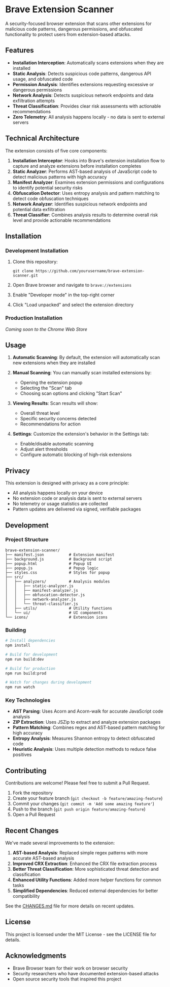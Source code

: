 # Brave Extension Scanner

A security-focused browser extension that scans other extensions for malicious code patterns, dangerous permissions, and obfuscated functionality to protect users from extension-based attacks.

## Features

- **Installation Interception**: Automatically scans extensions when they are installed
- **Static Analysis**: Detects suspicious code patterns, dangerous API usage, and obfuscated code
- **Permission Analysis**: Identifies extensions requesting excessive or dangerous permissions
- **Network Analysis**: Detects suspicious network endpoints and data exfiltration attempts
- **Threat Classification**: Provides clear risk assessments with actionable recommendations
- **Zero Telemetry**: All analysis happens locally - no data is sent to external servers

## Technical Architecture

The extension consists of five core components:

1. **Installation Interceptor**: Hooks into Brave's extension installation flow to capture and analyze extensions before installation completes
2. **Static Analyzer**: Performs AST-based analysis of JavaScript code to detect malicious patterns with high accuracy
3. **Manifest Analyzer**: Examines extension permissions and configurations to identify potential security risks
4. **Obfuscation Detector**: Uses entropy analysis and pattern matching to detect code obfuscation techniques
5. **Network Analyzer**: Identifies suspicious network endpoints and potential data exfiltration
6. **Threat Classifier**: Combines analysis results to determine overall risk level and provide actionable recommendations

## Installation

### Development Installation

1. Clone this repository:
   ```
   git clone https://github.com/yourusername/brave-extension-scanner.git
   ```

2. Open Brave browser and navigate to `brave://extensions`

3. Enable "Developer mode" in the top-right corner

4. Click "Load unpacked" and select the extension directory

### Production Installation

*Coming soon to the Chrome Web Store*

## Usage

1. **Automatic Scanning**: By default, the extension will automatically scan new extensions when they are installed

2. **Manual Scanning**: You can manually scan installed extensions by:
   - Opening the extension popup
   - Selecting the "Scan" tab
   - Choosing scan options and clicking "Start Scan"

3. **Viewing Results**: Scan results will show:
   - Overall threat level
   - Specific security concerns detected
   - Recommendations for action

4. **Settings**: Customize the extension's behavior in the Settings tab:
   - Enable/disable automatic scanning
   - Adjust alert thresholds
   - Configure automatic blocking of high-risk extensions

## Privacy

This extension is designed with privacy as a core principle:

- All analysis happens locally on your device
- No extension code or analysis data is sent to external servers
- No telemetry or usage statistics are collected
- Pattern updates are delivered via signed, verifiable packages

## Development

### Project Structure

```
brave-extension-scanner/
├── manifest.json           # Extension manifest
├── background.js           # Background script
├── popup.html              # Popup UI
├── popup.js                # Popup logic
├── styles.css              # Styles for popup
├── src/
│   ├── analyzers/          # Analysis modules
│   │   ├── static-analyzer.js
│   │   ├── manifest-analyzer.js
│   │   ├── obfuscation-detector.js
│   │   ├── network-analyzer.js
│   │   └── threat-classifier.js
│   ├── utils/              # Utility functions
│   └── ui/                 # UI components
└── icons/                  # Extension icons
```

### Building

```bash
# Install dependencies
npm install

# Build for development
npm run build:dev

# Build for production
npm run build:prod

# Watch for changes during development
npm run watch
```

### Key Technologies

- **AST Parsing**: Uses Acorn and Acorn-walk for accurate JavaScript code analysis
- **ZIP Extraction**: Uses JSZip to extract and analyze extension packages
- **Pattern Matching**: Combines regex and AST-based pattern matching for high accuracy
- **Entropy Analysis**: Measures Shannon entropy to detect obfuscated code
- **Heuristic Analysis**: Uses multiple detection methods to reduce false positives

## Contributing

Contributions are welcome! Please feel free to submit a Pull Request.

1. Fork the repository
2. Create your feature branch (`git checkout -b feature/amazing-feature`)
3. Commit your changes (`git commit -m 'Add some amazing feature'`)
4. Push to the branch (`git push origin feature/amazing-feature`)
5. Open a Pull Request

## Recent Changes

We've made several improvements to the extension:

1. **AST-based Analysis**: Replaced simple regex patterns with more accurate AST-based analysis
2. **Improved CRX Extraction**: Enhanced the CRX file extraction process
3. **Better Threat Classification**: More sophisticated threat detection and classification
4. **Enhanced Utility Functions**: Added more helper functions for common tasks
5. **Simplified Dependencies**: Reduced external dependencies for better compatibility

See the [CHANGES.md](CHANGES.md) file for more details on recent updates.

## License

This project is licensed under the MIT License - see the LICENSE file for details.

## Acknowledgments

- Brave Browser team for their work on browser security
- Security researchers who have documented extension-based attacks
- Open source security tools that inspired this project